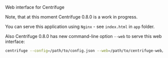Web interface for Centrifuge

Note, that at this moment Centrifuge 0.8.0 is a work in progress.

You can serve this application using `Nginx` - see `index.html` in `app` folder.

Also Centrifuge 0.8.0 has new command-line option `--web` to serve this web interface:

```bash
centrifuge --config=/path/to/config.json --web=/path/to/centrifuge-web/app/
```